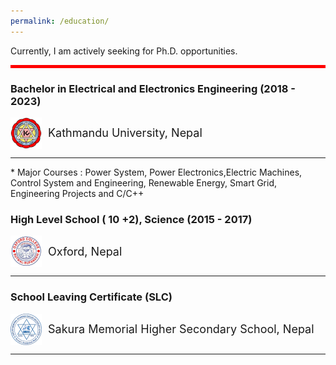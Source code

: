 ```yaml
---
permalink: /education/
---
```

Currently, I am actively seeking for Ph.D. opportunities.<br>
<hr style="border: 0; height: 5px; background-color: red;">

### Bachelor in Electrical and Electronics Engineering (2018 - 2023)
<div class="header" style="display: flex; align-items: center;">
  <img src="../images/KU-Logo-Color.png" alt="logo" style="width:50px; margin-right: 10px;">
  <span style="font-size: 18px;">Kathmandu University, Nepal</span>
</div>
<hr>
* Major Courses : Power System, Power Electronics,Electric Machines, Control System and Engineering, Renewable Energy, Smart Grid, Engineering Projects and C/C++ 

### High Level School ( 10 +2), Science (2015 - 2017)<br>
<div class="header" style="display: flex; align-items: center;">
  <img src="../images/oxford logo.jpg" alt="logo" style="width:50px; margin-right: 10px;">
  <span style="font-size: 18px;">Oxford, Nepal</span>
</div>
<hr>

### School Leaving Certificate (SLC) <br>
<div class="header" style="display: flex; align-items: center;">
  <img src="../images/Sakura logo.png" alt="logo" style="width:50px; margin-right: 10px;">
  <span style="font-size: 18px;">Sakura Memorial Higher Secondary School, Nepal</span> </div>
<hr>
<br>

